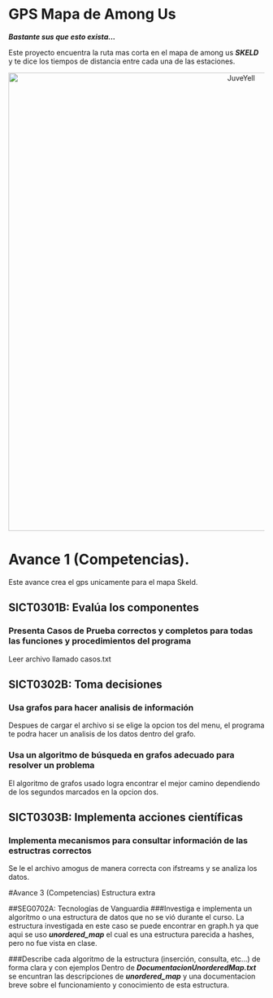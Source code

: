 # GPS Mapa de Among Us
***Bastante sus que esto exista...*** 

Este proyecto encuentra la ruta mas corta en el mapa de among us ***SKELD*** y te dice los tiempos de distancia entre cada una de las estaciones.

<div>
<p style = 'text-align:center;'>
<img src="https://static1-es.millenium.gg/articles/5/27/32/5/@/125848-fuente-mooseknuckle-king-en-reddit-full-1.jpg" alt="JuveYell" width="900px">
</p>
</div>

# Avance 1 (Competencias).
Este avance crea el gps unicamente para el mapa Skeld.

## SICT0301B: Evalúa los componentes
### Presenta Casos de Prueba correctos y completos para todas las funciones y procedimientos del programa
Leer archivo llamado casos.txt

## SICT0302B: Toma decisiones 
### Usa grafos para hacer analisis de información
Despues de cargar el archivo si se elige la opcion tos del menu, el programa te podra hacer un analisis de los datos dentro del grafo.
### Usa un algoritmo de búsqueda en grafos adecuado para resolver un problema
El algoritmo de grafos usado logra encontrar el mejor camino dependiendo de los segundos marcados en la opcion dos.

## SICT0303B: Implementa acciones científicas
### Implementa mecanismos para consultar información de las estructras correctos
Se le el archivo amogus de manera correcta con ifstreams y se analiza los datos.

#Avance 3 (Competencias)
Estructura extra

##SEG0702A: Tecnologías de Vanguardia
###Investiga e implementa un algoritmo o una estructura de datos que no se vió durante el curso.
La estructura investigada en este caso se puede encontrar en graph.h ya que aqui se uso ***unordered_map*** el cual es una estructura parecida a hashes, pero no fue vista en clase.

###Describe cada algoritmo de la estructura (inserción, consulta, etc...) de forma clara y con ejemplos
Dentro de ***DocumentacionUnorderedMap.txt*** se encuntran las descripciones de ***unordered_map*** y una documentacion breve sobre el funcionamiento y conocimiento de esta estructura.
